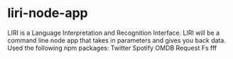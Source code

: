 # liri-node-app
 LIRI is a Language Interpretation and Recognition Interface. LIRI will be a command line node app that takes in parameters and gives you back data.
Used the following npm packages:
Twitter
Spotify
OMDB
Request
Fs
fff
